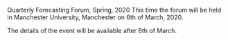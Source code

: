 Quarterly Forecasting Forum, Spring, 2020
This time the forum will be held in Manchester University, Manchester on 6th of March, 2020.

The details of the event will be available after 6th of March.
